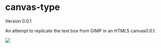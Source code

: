 
# canvas-type

Version 0.0.1

An attempt to replicate the text box from GIMP in an HTML5 canvas0.0.1.

![](https://pamblam.github.io/canvas-type/imgs/gimp-example.png)